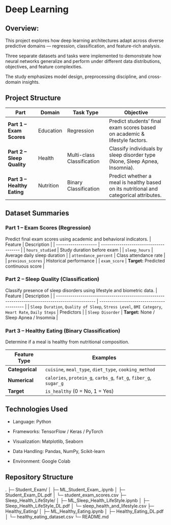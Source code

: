 # Deep Learning

## Overview: 
This project explores how deep learning architectures adapt across diverse predictive domains — regression, classification, and feature-rich analysis.

Three separate datasets and tasks were implemented to demonstrate how neural networks generalize and perform under different data distributions, objectives, and feature complexities.

The study emphasizes model design, preprocessing discipline, and cross-domain insights.

## Project Structure

| Part                        | Domain    | Task Type                  | Objective                                                                              |
| --------------------------- | --------- | -------------------------- | -------------------------------------------------------------------------------------- |
| **Part 1 – Exam Scores**    | Education | Regression                 | Predict students’ final exam scores based on academic & lifestyle factors.             |
| **Part 2 – Sleep Quality**  | Health    | Multi-class Classification | Classify individuals by sleep disorder type (None, Sleep Apnea, Insomnia).             |
| **Part 3 – Healthy Eating** | Nutrition | Binary Classification      | Predict whether a meal is healthy based on its nutritional and categorical attributes. |

## Dataset Summaries
### Part 1 – Exam Scores (Regression)

Predict final exam scores using academic and behavioral indicators.
| Feature              | Description                            |
| -------------------- | -------------------------------------- |
| `hours_studied`      | Study duration before exam             |
| `sleep_hours`        | Average daily sleep duration           |
| `attendance_percent` | Class attendance rate                  |
| `previous_scores`    | Historical performance                 |
| `exam_score`         | **Target:** Predicted continuous score |

### Part 2 – Sleep Quality (Classification)

Classify presence of sleep disorders using lifestyle and biometric data. 
| Feature                                                                                           | Description                               |
| ------------------------------------------------------------------------------------------------- | ----------------------------------------- |
| `Sleep Duration`, `Quality of Sleep`, `Stress Level`, `BMI Category`, `Heart Rate`, `Daily Steps` | Predictors                                |
| `Sleep Disorder`                                                                                  | **Target:** None / Sleep Apnea / Insomnia |

### Part 3 – Healthy Eating (Binary Classification)

Determine if a meal is healthy from nutritional composition.

| Feature Type    | Examples                                                          |
| --------------- | ----------------------------------------------------------------- |
| **Categorical** | `cuisine`, `meal_type`, `diet_type`, `cooking_method`             |
| **Numerical**   | `calories`, `protein_g`, `carbs_g`, `fat_g`, `fiber_g`, `sugar_g` |
| **Target**      | `is_healthy` (0 = No, 1 = Yes)                                    |

## Technologies Used

- Language: Python

- Frameworks: TensorFlow / Keras / PyTorch

- Visualization: Matplotlib, Seaborn

- Data Handling: Pandas, NumPy, Scikit-learn

- Environment: Google Colab

## Repository Structure
.
├─ Student_Exam/
│  ├─ ML_Student_Exam_.ipynb
│  ├─ Student_Exam_DL.pdf
│  └─ student_exam_scores.csv
├─ Sleep_Health_LifeStyle/
│  ├─ ML_Sleep_Health_LifeStyle.ipynb
│  ├─ Sleep_Health_LifeStyle_DL.pdf
│  └─ sleep_health_and_lifestyle.csv
├─ Healthy_Eating/
│  ├─ ML_Healthy_Eating.ipynb
│  ├─ Healthy_Eating_DL.pdf
│  └─ healthy_eating_dataset.csv
└─ README.md


